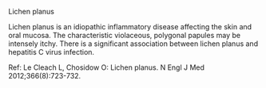 Lichen planus

Lichen planus is an idiopathic inflammatory disease affecting the skin and oral mucosa. The characteristic violaceous, polygonal papules may be intensely itchy. There is a significant association between lichen planus and hepatitis C virus infection.

Ref:  Le Cleach L, Chosidow O: Lichen planus. N Engl J Med 2012;366(8):723-732.